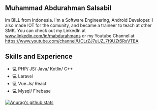 ## Muhammad Abdurahman Salsabil
Im BILL from Indonesia. I'm a Software Engineering, Android Developer. I also made IOT for the comunity, and became a traineer to teach at other SMK. You can check out my LinkedIn at www.linkedin.com/in/mabdurahmans or my Youtube Channel at https://www.youtube.com/channel/UCLrZJ7uUZ_7f9UZt6RxVTEA

## Skills and Experience
* 💻 PHP/ JS/ Java/ Kotlin/ C++
* 💻 Laravel
* 💻 Vue.Js/ React
* 💻 Mysql/ Firebase

[![Anurag's github stats](https://github-readme-stats.vercel.app/api?username=mAbdurahmanS)](https://github.com/anuraghazra/github-readme-stats)
